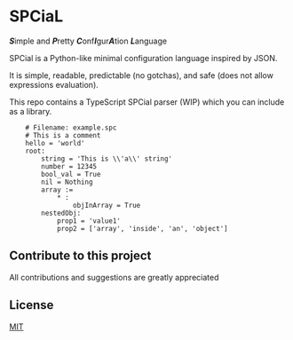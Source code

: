 # SPCiaL
***S***imple and ***P***retty ***C***onf***I***gur***A***tion ***L***anguage

SPCial is a Python-like minimal configuration language inspired by JSON.

It is simple, readable, predictable (no gotchas), and safe (does not allow expressions evaluation).

This repo contains a TypeScript SPCial parser (WIP) which you can include as a library.

```
    # Filename: example.spc
    # This is a comment
    hello = 'world'
    root:
        string = 'This is \\'a\\' string'
        number = 12345
        bool_val = True
        nil = Nothing
        array :=
            * :
                objInArray = True
        nestedObj:
            prop1 = 'value1'
            prop2 = ['array', 'inside', 'an', 'object']
```
## Contribute to this project
All contributions and suggestions are greatly appreciated
## License
[MIT](./LICENSE)